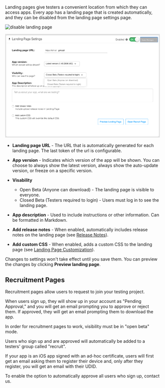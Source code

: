 
Landing pages give testers a convenient location from which they can access apps. Every app has a landing page that is created automatically, and they can be disabled from the landing page settings page.

![disable landing page](/img/landing-pages-on-off.png)

![landing page settings](/img/app_distribution/landing_pages/landing-page-fields.png)

* **Landing page URL** - The URL that is automatically generated for each landing page. The last token of the url is configurable.

* **App version** - Indicates which version of the app will be shown. You can choose to always show the latest version, always show the auto-update version, or freeze on a specific version.

* **Visability**  
  * Open Beta (Anyone can download) - The landing page is visible to everyone.
  * Closed Beta (Testers required to login) - Users must log in to see the landing page.

* **App description** - Used to include instructions or other information. Can be formatted in Markdown.

* **Add release notes** - When enabled, automatically includes release notes on the landing page (see [Release Notes](https://docs.testfairy.com/App_Distribution/Release_Notes.html)).

* **Add custom CSS** - When enabled, adds a custom CSS to the landing page (see [Landing Page Customization](https://docs.testfairy.com/FAQ/Landing_Page_Customization.html)).

Changes to settings won't take effect until you save them. You can preview the changes by clicking **Preview landing page**.

## Recruitment Pages

Recruitment pages allow users to request to join your testing project.

When users sign up, they will show up in your account as "Pending Approval," and you will get an email prompting you to approve or reject them. If approved, they will get an email prompting them to download the app.

In order for recruitment pages to work, visibility must be in "open beta" mode.

Users who sign up and are approved will automatically be added to a testers' group called "recruit".

If your app is an iOS app signed with an ad-hoc certificate, users will first get an email asking them to register their device and, only after they register, you will get an email with their UDID.

To enable the option to automatically approve all users who sign up, contact us.
